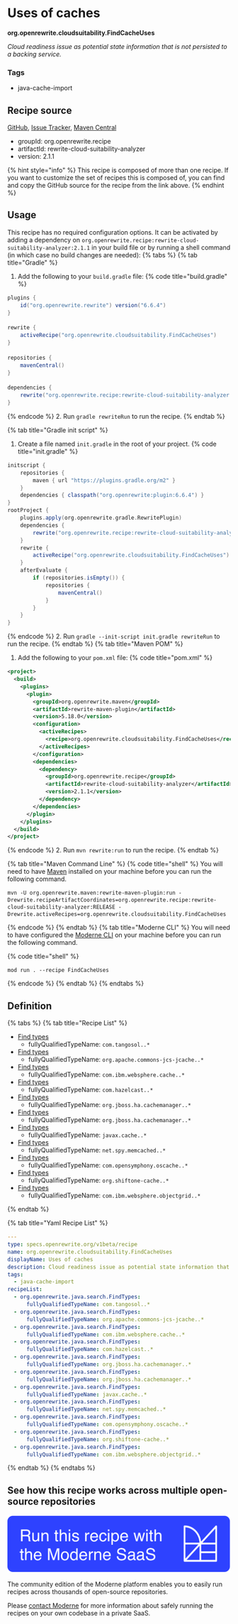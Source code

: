# Uses of caches

**org.openrewrite.cloudsuitability.FindCacheUses**

_Cloud readiness issue as potential state information that is not persisted to a backing service._

### Tags

* java-cache-import

## Recipe source

[GitHub](https://github.com/openrewrite/rewrite-cloud-suitability-analyzer/blob/main/src/main/resources/META-INF/rewrite/finders.yml), [Issue Tracker](https://github.com/openrewrite/rewrite-cloud-suitability-analyzer/issues), [Maven Central](https://central.sonatype.com/artifact/org.openrewrite.recipe/rewrite-cloud-suitability-analyzer/2.1.1/jar)

* groupId: org.openrewrite.recipe
* artifactId: rewrite-cloud-suitability-analyzer
* version: 2.1.1

{% hint style="info" %}
This recipe is composed of more than one recipe. If you want to customize the set of recipes this is composed of, you can find and copy the GitHub source for the recipe from the link above.
{% endhint %}

## Usage

This recipe has no required configuration options. It can be activated by adding a dependency on `org.openrewrite.recipe:rewrite-cloud-suitability-analyzer:2.1.1` in your build file or by running a shell command (in which case no build changes are needed): 
{% tabs %}
{% tab title="Gradle" %}
1. Add the following to your `build.gradle` file:
{% code title="build.gradle" %}
```groovy
plugins {
    id("org.openrewrite.rewrite") version("6.6.4")
}

rewrite {
    activeRecipe("org.openrewrite.cloudsuitability.FindCacheUses")
}

repositories {
    mavenCentral()
}

dependencies {
    rewrite("org.openrewrite.recipe:rewrite-cloud-suitability-analyzer:2.1.1")
}
```
{% endcode %}
2. Run `gradle rewriteRun` to run the recipe.
{% endtab %}

{% tab title="Gradle init script" %}
1. Create a file named `init.gradle` in the root of your project.
{% code title="init.gradle" %}
```groovy
initscript {
    repositories {
        maven { url "https://plugins.gradle.org/m2" }
    }
    dependencies { classpath("org.openrewrite:plugin:6.6.4") }
}
rootProject {
    plugins.apply(org.openrewrite.gradle.RewritePlugin)
    dependencies {
        rewrite("org.openrewrite.recipe:rewrite-cloud-suitability-analyzer:2.1.1")
    }
    rewrite {
        activeRecipe("org.openrewrite.cloudsuitability.FindCacheUses")
    }
    afterEvaluate {
        if (repositories.isEmpty()) {
            repositories {
                mavenCentral()
            }
        }
    }
}
```
{% endcode %}
2. Run `gradle --init-script init.gradle rewriteRun` to run the recipe.
{% endtab %}
{% tab title="Maven POM" %}
1. Add the following to your `pom.xml` file:
{% code title="pom.xml" %}
```xml
<project>
  <build>
    <plugins>
      <plugin>
        <groupId>org.openrewrite.maven</groupId>
        <artifactId>rewrite-maven-plugin</artifactId>
        <version>5.18.0</version>
        <configuration>
          <activeRecipes>
            <recipe>org.openrewrite.cloudsuitability.FindCacheUses</recipe>
          </activeRecipes>
        </configuration>
        <dependencies>
          <dependency>
            <groupId>org.openrewrite.recipe</groupId>
            <artifactId>rewrite-cloud-suitability-analyzer</artifactId>
            <version>2.1.1</version>
          </dependency>
        </dependencies>
      </plugin>
    </plugins>
  </build>
</project>
```
{% endcode %}
2. Run `mvn rewrite:run` to run the recipe.
{% endtab %}

{% tab title="Maven Command Line" %}
{% code title="shell" %}
You will need to have [Maven](https://maven.apache.org/download.cgi) installed on your machine before you can run the following command.

```shell
mvn -U org.openrewrite.maven:rewrite-maven-plugin:run -Drewrite.recipeArtifactCoordinates=org.openrewrite.recipe:rewrite-cloud-suitability-analyzer:RELEASE -Drewrite.activeRecipes=org.openrewrite.cloudsuitability.FindCacheUses
```
{% endcode %}
{% endtab %}
{% tab title="Moderne CLI" %}
You will need to have configured the [Moderne CLI](https://docs.moderne.io/moderne-cli/cli-intro) on your machine before you can run the following command.

{% code title="shell" %}
```shell
mod run . --recipe FindCacheUses
```
{% endcode %}
{% endtab %}
{% endtabs %}

## Definition

{% tabs %}
{% tab title="Recipe List" %}
* [Find types](../java/search/findtypes.md)
  * fullyQualifiedTypeName: `com.tangosol..*`
* [Find types](../java/search/findtypes.md)
  * fullyQualifiedTypeName: `org.apache.commons-jcs-jcache..*`
* [Find types](../java/search/findtypes.md)
  * fullyQualifiedTypeName: `com.ibm.websphere.cache..*`
* [Find types](../java/search/findtypes.md)
  * fullyQualifiedTypeName: `com.hazelcast..*`
* [Find types](../java/search/findtypes.md)
  * fullyQualifiedTypeName: `org.jboss.ha.cachemanager..*`
* [Find types](../java/search/findtypes.md)
  * fullyQualifiedTypeName: `org.jboss.ha.cachemanager..*`
* [Find types](../java/search/findtypes.md)
  * fullyQualifiedTypeName: `javax.cache..*`
* [Find types](../java/search/findtypes.md)
  * fullyQualifiedTypeName: `net.spy.memcached..*`
* [Find types](../java/search/findtypes.md)
  * fullyQualifiedTypeName: `com.opensymphony.oscache..*`
* [Find types](../java/search/findtypes.md)
  * fullyQualifiedTypeName: `org.shiftone-cache..*`
* [Find types](../java/search/findtypes.md)
  * fullyQualifiedTypeName: `com.ibm.websphere.objectgrid..*`

{% endtab %}

{% tab title="Yaml Recipe List" %}
```yaml
---
type: specs.openrewrite.org/v1beta/recipe
name: org.openrewrite.cloudsuitability.FindCacheUses
displayName: Uses of caches
description: Cloud readiness issue as potential state information that is not persisted to a backing service.
tags:
  - java-cache-import
recipeList:
  - org.openrewrite.java.search.FindTypes:
      fullyQualifiedTypeName: com.tangosol..*
  - org.openrewrite.java.search.FindTypes:
      fullyQualifiedTypeName: org.apache.commons-jcs-jcache..*
  - org.openrewrite.java.search.FindTypes:
      fullyQualifiedTypeName: com.ibm.websphere.cache..*
  - org.openrewrite.java.search.FindTypes:
      fullyQualifiedTypeName: com.hazelcast..*
  - org.openrewrite.java.search.FindTypes:
      fullyQualifiedTypeName: org.jboss.ha.cachemanager..*
  - org.openrewrite.java.search.FindTypes:
      fullyQualifiedTypeName: org.jboss.ha.cachemanager..*
  - org.openrewrite.java.search.FindTypes:
      fullyQualifiedTypeName: javax.cache..*
  - org.openrewrite.java.search.FindTypes:
      fullyQualifiedTypeName: net.spy.memcached..*
  - org.openrewrite.java.search.FindTypes:
      fullyQualifiedTypeName: com.opensymphony.oscache..*
  - org.openrewrite.java.search.FindTypes:
      fullyQualifiedTypeName: org.shiftone-cache..*
  - org.openrewrite.java.search.FindTypes:
      fullyQualifiedTypeName: com.ibm.websphere.objectgrid..*

```
{% endtab %}
{% endtabs %}

## See how this recipe works across multiple open-source repositories

[![Moderne Link Image](/.gitbook/assets/ModerneRecipeButton.png)](https://app.moderne.io/recipes/org.openrewrite.cloudsuitability.FindCacheUses)

The community edition of the Moderne platform enables you to easily run recipes across thousands of open-source repositories.

Please [contact Moderne](https://moderne.io/product) for more information about safely running the recipes on your own codebase in a private SaaS.
